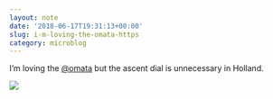 ```yaml
---
layout: note
date: '2018-06-17T19:31:13+00:00'
slug: i-m-loving-the-omata-https
category: microblog
---
```

I’m loving the [@omata](https://twitter.com/omata) but the ascent dial is unnecessary in Holland.

![](https://hans.gerwitz.com/media/micropub-2018/06/17-193112-image._6fb9.jpg)

